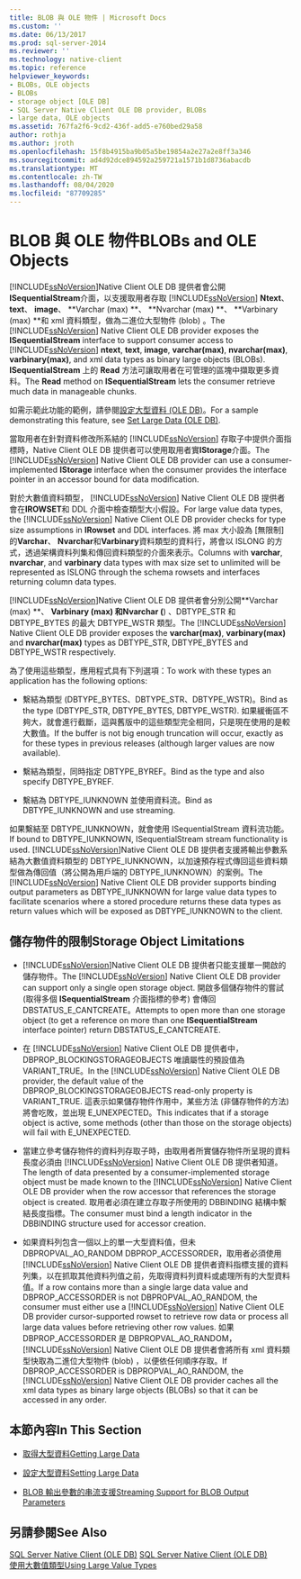 ```yaml
---
title: BLOB 與 OLE 物件 | Microsoft Docs
ms.custom: ''
ms.date: 06/13/2017
ms.prod: sql-server-2014
ms.reviewer: ''
ms.technology: native-client
ms.topic: reference
helpviewer_keywords:
- BLOBs, OLE objects
- BLOBs
- storage object [OLE DB]
- SQL Server Native Client OLE DB provider, BLOBs
- large data, OLE objects
ms.assetid: 767fa2f6-9cd2-436f-add5-e760bed29a58
author: rothja
ms.author: jroth
ms.openlocfilehash: 15f8b4915ba9b05a5be19854a2e27a2e8ff3a346
ms.sourcegitcommit: ad4d92dce894592a259721a1571b1d8736abacdb
ms.translationtype: MT
ms.contentlocale: zh-TW
ms.lasthandoff: 08/04/2020
ms.locfileid: "87709285"
---
```

# <a name="blobs-and-ole-objects"></a><span data-ttu-id="1018a-102">BLOB 與 OLE 物件</span><span class="sxs-lookup"><span data-stu-id="1018a-102">BLOBs and OLE Objects</span></span>
  <span data-ttu-id="1018a-103">[!INCLUDE[ssNoVersion](../../includes/ssnoversion-md.md)]Native Client OLE DB 提供者會公開**ISequentialStream**介面，以支援取用者存取 [!INCLUDE[ssNoVersion](../../includes/ssnoversion-md.md)] **Ntext**、 **text**、 **image**、 \*\*Varchar (max) \*\*、 \*\*Nvarchar (max) \*\*、 \*\*Varbinary (max) \*\*和 xml 資料類型，做為二進位大型物件 (blob) 。</span><span class="sxs-lookup"><span data-stu-id="1018a-103">The [!INCLUDE[ssNoVersion](../../includes/ssnoversion-md.md)] Native Client OLE DB provider exposes the **ISequentialStream** interface to support consumer access to [!INCLUDE[ssNoVersion](../../includes/ssnoversion-md.md)] **ntext**, **text**, **image**, **varchar(max)**, **nvarchar(max)**, **varbinary(max)**, and xml data types as binary large objects (BLOBs).</span></span> <span data-ttu-id="1018a-104">**ISequentialStream** 上的 **Read** 方法可讓取用者在可管理的區塊中擷取更多資料。</span><span class="sxs-lookup"><span data-stu-id="1018a-104">The **Read** method on **ISequentialStream** lets the consumer retrieve much data in manageable chunks.</span></span>  
  
 <span data-ttu-id="1018a-105">如需示範此功能的範例，請參閱[設定大型資料 &#40;OLE DB&#41;](../native-client-ole-db-how-to/set-large-data-ole-db.md)。</span><span class="sxs-lookup"><span data-stu-id="1018a-105">For a sample demonstrating this feature, see [Set Large Data &#40;OLE DB&#41;](../native-client-ole-db-how-to/set-large-data-ole-db.md).</span></span>  
  
 <span data-ttu-id="1018a-106">當取用者在針對資料修改所系結的 [!INCLUDE[ssNoVersion](../../includes/ssnoversion-md.md)] 存取子中提供介面指標時，Native Client OLE DB 提供者可以使用取用者實**IStorage**介面。</span><span class="sxs-lookup"><span data-stu-id="1018a-106">The [!INCLUDE[ssNoVersion](../../includes/ssnoversion-md.md)] Native Client OLE DB provider can use a consumer-implemented **IStorage** interface when the consumer provides the interface pointer in an accessor bound for data modification.</span></span>  
  
 <span data-ttu-id="1018a-107">對於大數值資料類型， [!INCLUDE[ssNoVersion](../../includes/ssnoversion-md.md)] Native Client OLE DB 提供者會在**IROWSET**和 DDL 介面中檢查類型大小假設。</span><span class="sxs-lookup"><span data-stu-id="1018a-107">For large value data types, the [!INCLUDE[ssNoVersion](../../includes/ssnoversion-md.md)] Native Client OLE DB provider checks for type size assumptions in **IRowset** and DDL interfaces.</span></span> <span data-ttu-id="1018a-108">將 max 大小設為 [無限制] 的**Varchar**、 **Nvarchar**和**Varbinary**資料類型的資料行，將會以 ISLONG 的方式，透過架構資料列集和傳回資料類型的介面來表示。</span><span class="sxs-lookup"><span data-stu-id="1018a-108">Columns with **varchar**, **nvarchar**, and **varbinary** data types with max size set to unlimited will be represented as ISLONG through the schema rowsets and interfaces returning column data types.</span></span>  
  
 <span data-ttu-id="1018a-109">[!INCLUDE[ssNoVersion](../../includes/ssnoversion-md.md)]Native Client OLE DB 提供者會分別公開\*\*Varchar (max) \*\*、 **Varbinary (max) **和**Nvarchar (**) 、DBTYPE_STR 和 DBTYPE_BYTES 的最大 DBTYPE_WSTR 類型。</span><span class="sxs-lookup"><span data-stu-id="1018a-109">The [!INCLUDE[ssNoVersion](../../includes/ssnoversion-md.md)] Native Client OLE DB provider exposes the **varchar(max)**, **varbinary(max)** and **nvarchar(max)** types as DBTYPE_STR, DBTYPE_BYTES and DBTYPE_WSTR respectively.</span></span>  
  
 <span data-ttu-id="1018a-110">為了使用這些類型，應用程式具有下列選項：</span><span class="sxs-lookup"><span data-stu-id="1018a-110">To work with these types an application has the following options:</span></span>  
  
-   <span data-ttu-id="1018a-111">繫結為類型 (DBTYPE_BYTES、DBTYPE_STR、DBTYPE_WSTR)。</span><span class="sxs-lookup"><span data-stu-id="1018a-111">Bind as the type (DBTYPE_STR, DBTYPE_BYTES, DBTYPE_WSTR).</span></span> <span data-ttu-id="1018a-112">如果緩衝區不夠大，就會進行截斷，這與舊版中的這些類型完全相同，只是現在使用的是較大數值。</span><span class="sxs-lookup"><span data-stu-id="1018a-112">If the buffer is not big enough truncation will occur, exactly as for these types in previous releases (although larger values are now available).</span></span>  
  
-   <span data-ttu-id="1018a-113">繫結為類型，同時指定 DBTYPE_BYREF。</span><span class="sxs-lookup"><span data-stu-id="1018a-113">Bind as the type and also specify DBTYPE_BYREF.</span></span>  
  
-   <span data-ttu-id="1018a-114">繫結為 DBTYPE_IUNKNOWN 並使用資料流。</span><span class="sxs-lookup"><span data-stu-id="1018a-114">Bind as DBTYPE_IUNKNOWN and use streaming.</span></span>  
  
 <span data-ttu-id="1018a-115">如果繫結至 DBTYPE_IUNKNOWN，就會使用 ISequentialStream 資料流功能。</span><span class="sxs-lookup"><span data-stu-id="1018a-115">If bound to DBTYPE_IUNKNOWN, ISequentialStream stream functionality is used.</span></span> <span data-ttu-id="1018a-116">[!INCLUDE[ssNoVersion](../../includes/ssnoversion-md.md)]Native Client OLE DB 提供者支援將輸出參數系結為大數值資料類型的 DBTYPE_IUNKNOWN，以加速預存程式傳回這些資料類型做為傳回值（將公開為用戶端的 DBTYPE_IUNKNOWN）的案例。</span><span class="sxs-lookup"><span data-stu-id="1018a-116">The [!INCLUDE[ssNoVersion](../../includes/ssnoversion-md.md)] Native Client OLE DB provider supports binding output parameters as DBTYPE_IUNKNOWN for large value data types to facilitate scenarios where a stored procedure returns these data types as return values which will be exposed as DBTYPE_IUNKNOWN to the client.</span></span>  
  
## <a name="storage-object-limitations"></a><span data-ttu-id="1018a-117">儲存物件的限制</span><span class="sxs-lookup"><span data-stu-id="1018a-117">Storage Object Limitations</span></span>  
  
-   <span data-ttu-id="1018a-118">[!INCLUDE[ssNoVersion](../../includes/ssnoversion-md.md)]Native Client OLE DB 提供者只能支援單一開啟的儲存物件。</span><span class="sxs-lookup"><span data-stu-id="1018a-118">The [!INCLUDE[ssNoVersion](../../includes/ssnoversion-md.md)] Native Client OLE DB provider can support only a single open storage object.</span></span> <span data-ttu-id="1018a-119">開啟多個儲存物件的嘗試 (取得多個 **ISequentialStream** 介面指標的參考) 會傳回 DBSTATUS_E_CANTCREATE。</span><span class="sxs-lookup"><span data-stu-id="1018a-119">Attempts to open more than one storage object (to get a reference on more than one **ISequentialStream** interface pointer) return DBSTATUS_E_CANTCREATE.</span></span>  
  
-   <span data-ttu-id="1018a-120">在 [!INCLUDE[ssNoVersion](../../includes/ssnoversion-md.md)] Native Client OLE DB 提供者中，DBPROP_BLOCKINGSTORAGEOBJECTS 唯讀屬性的預設值為 VARIANT_TRUE。</span><span class="sxs-lookup"><span data-stu-id="1018a-120">In the [!INCLUDE[ssNoVersion](../../includes/ssnoversion-md.md)] Native Client OLE DB provider, the default value of the DBPROP_BLOCKINGSTORAGEOBJECTS read-only property is VARIANT_TRUE.</span></span> <span data-ttu-id="1018a-121">這表示如果儲存物件作用中，某些方法 (非儲存物件的方法) 將會吃敗，並出現 E_UNEXPECTED。</span><span class="sxs-lookup"><span data-stu-id="1018a-121">This indicates that if a storage object is active, some methods (other than those on the storage objects) will fail with E_UNEXPECTED.</span></span>  
  
-   <span data-ttu-id="1018a-122">當建立參考儲存物件的資料列存取子時，由取用者所實儲存物件所呈現的資料長度必須由 [!INCLUDE[ssNoVersion](../../includes/ssnoversion-md.md)] Native Client OLE DB 提供者知道。</span><span class="sxs-lookup"><span data-stu-id="1018a-122">The length of data presented by a consumer-implemented storage object must be made known to the [!INCLUDE[ssNoVersion](../../includes/ssnoversion-md.md)] Native Client OLE DB provider when the row accessor that references the storage object is created.</span></span> <span data-ttu-id="1018a-123">取用者必須在建立存取子所使用的 DBBINDING 結構中繫結長度指標。</span><span class="sxs-lookup"><span data-stu-id="1018a-123">The consumer must bind a length indicator in the DBBINDING structure used for accessor creation.</span></span>  
  
-   <span data-ttu-id="1018a-124">如果資料列包含一個以上的單一大型資料值，但未 DBPROPVAL_AO_RANDOM DBPROP_ACCESSORDER，取用者必須使用 [!INCLUDE[ssNoVersion](../../includes/ssnoversion-md.md)] Native Client OLE DB 提供者資料指標支援的資料列集，以在抓取其他資料列值之前，先取得資料列資料或處理所有的大型資料值。</span><span class="sxs-lookup"><span data-stu-id="1018a-124">If a row contains more than a single large data value and DBPROP_ACCESSORDER is not DBPROPVAL_AO_RANDOM, the consumer must either use a [!INCLUDE[ssNoVersion](../../includes/ssnoversion-md.md)] Native Client OLE DB provider cursor-supported rowset to retrieve row data or process all large data values before retrieving other row values.</span></span> <span data-ttu-id="1018a-125">如果 DBPROP_ACCESSORDER 是 DBPROPVAL_AO_RANDOM， [!INCLUDE[ssNoVersion](../../includes/ssnoversion-md.md)] Native Client OLE DB 提供者會將所有 xml 資料類型快取為二進位大型物件 (blob) ，以便依任何順序存取。</span><span class="sxs-lookup"><span data-stu-id="1018a-125">If DBPROP_ACCESSORDER is DBPROPVAL_AO_RANDOM, the [!INCLUDE[ssNoVersion](../../includes/ssnoversion-md.md)] Native Client OLE DB provider caches all the xml data types as binary large objects (BLOBs) so that it can be accessed in any order.</span></span>  
  
## <a name="in-this-section"></a><span data-ttu-id="1018a-126">本節內容</span><span class="sxs-lookup"><span data-stu-id="1018a-126">In This Section</span></span>  
  
-   [<span data-ttu-id="1018a-127">取得大型資料</span><span class="sxs-lookup"><span data-stu-id="1018a-127">Getting Large Data</span></span>](getting-large-data.md)  
  
-   [<span data-ttu-id="1018a-128">設定大型資料</span><span class="sxs-lookup"><span data-stu-id="1018a-128">Setting Large Data</span></span>](setting-large-data.md)  
  
-   [<span data-ttu-id="1018a-129">BLOB 輸出參數的串流支援</span><span class="sxs-lookup"><span data-stu-id="1018a-129">Streaming Support for BLOB Output Parameters</span></span>](streaming-support-for-blob-output-parameters.md)  
  
## <a name="see-also"></a><span data-ttu-id="1018a-130">另請參閱</span><span class="sxs-lookup"><span data-stu-id="1018a-130">See Also</span></span>  
 <span data-ttu-id="1018a-131">[SQL Server Native Client &#40;OLE DB&#41;](../native-client/ole-db/sql-server-native-client-ole-db.md) </span><span class="sxs-lookup"><span data-stu-id="1018a-131">[SQL Server Native Client &#40;OLE DB&#41;](../native-client/ole-db/sql-server-native-client-ole-db.md) </span></span>  
 [<span data-ttu-id="1018a-132">使用大數值類型</span><span class="sxs-lookup"><span data-stu-id="1018a-132">Using Large Value Types</span></span>](../native-client/features/using-large-value-types.md)  
  
  
